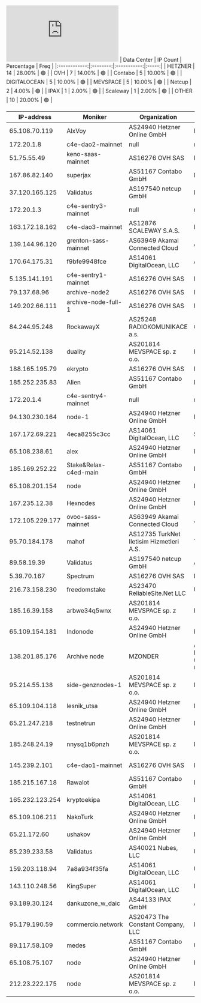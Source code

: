 ![Diagramm](https://github.com/obajay/StateSync-snapshots/blob/main/Projects/C4E/1/README.md)
| Data Center | IP Count | Percentage | Freq |
|:------------:|:--------:|:-----------:|:-----:|
| HETZNER | 14 | 28.00% | 🟢 |
| OVH | 7 | 14.00% | 🟢 |
| Contabo | 5 | 10.00% | 🟢 |
| DIGITALOCEAN | 5 | 10.00% | 🟢 |
| MEVSPACE | 5 | 10.00% | 🟢 |
| Netcup | 2 | 4.00% | 🟢 |
| IPAX | 1 | 2.00% | 🟢 |
| Scaleway | 1 | 2.00% | 🟢 |
| OTHER | 10 | 20.00% | 🟢 |

<!-- START_TABLE -->
| IP-address | Moniker | Organization | Country | City |
|-------------|---------|---------------|---------|------|
| 65.108.70.119 | AlxVoy | AS24940 Hetzner Online GmbH | FI | Helsinki |
| 172.20.1.8 | c4e-dao2-mainnet | null | null | null |
| 51.75.55.49 | keno-saas-mainnet | AS16276 OVH SAS | PL | Warsaw |
| 167.86.82.140 | superjax | AS51167 Contabo GmbH | DE | Munich |
| 37.120.165.125 | Validatus | AS197540 netcup GmbH | DE | Nürnberg |
| 172.20.1.3 | c4e-sentry3-mainnet | null | null | null |
| 163.172.18.162 | c4e-dao3-mainnet | AS12876 SCALEWAY S.A.S. | FR | Paris |
| 139.144.96.120 | grenton-sass-mainnet | AS63949 Akamai Connected Cloud | AU | Sydney |
| 170.64.175.31 | f9bfe9948fce | AS14061 DigitalOcean, LLC | AU | Sydney |
| 5.135.141.191 | c4e-sentry1-mainnet | AS16276 OVH SAS | FR | Lille |
| 79.137.68.96 | archive-node2 | AS16276 OVH SAS | PL | Warsaw |
| 149.202.66.111 | archive-node-full-1 | AS16276 OVH SAS | FR | Lille |
| 84.244.95.248 | RockawayX | AS25248 RADIOKOMUNIKACE a.s. | CZ | Prague |
| 95.214.52.138 | duality | AS201814 MEVSPACE sp. z o.o. | PL | Warsaw |
| 188.165.195.79 | ekrypto | AS16276 OVH SAS | FR | Lille |
| 185.252.235.83 | Alien | AS51167 Contabo GmbH | DE | Düsseldorf |
| 172.20.1.4 | c4e-sentry4-mainnet | null | null | null |
| 94.130.230.164 | node-1 | AS24940 Hetzner Online GmbH | DE | Nürnberg |
| 167.172.69.221 | 4eca8255c3cc | AS14061 DigitalOcean, LLC | SG | Singapore |
| 65.108.238.61 | alex | AS24940 Hetzner Online GmbH | FI | Helsinki |
| 185.169.252.22 | Stake&Relax-c4ed-main | AS51167 Contabo GmbH | DE | Düsseldorf |
| 65.108.201.154 | node | AS24940 Hetzner Online GmbH | FI | Helsinki |
| 167.235.12.38 | Hexnodes | AS24940 Hetzner Online GmbH | DE | Falkenstein |
| 172.105.229.177 | ovoo-sass-mainnet | AS63949 Akamai Connected Cloud | JP | Tokyo |
| 95.70.184.178 | mahof | AS12735 TurkNet Iletisim Hizmetleri A.S. | TR | Istanbul |
| 89.58.19.39 | Validatus | AS197540 netcup GmbH | AT | Vienna |
| 5.39.70.167 | Spectrum | AS16276 OVH SAS | FR | Lille |
| 216.73.158.230 | freedomstake | AS23470 ReliableSite.Net LLC | US | Los Angeles |
| 185.16.39.158 | arbwe34q5wnx | AS201814 MEVSPACE sp. z o.o. | PL | Warsaw |
| 65.109.154.181 | Indonode | AS24940 Hetzner Online GmbH | FI | Helsinki |
| 138.201.85.176 | Archive node | MZONDER | AS24940 Hetzner Online GmbH | DE | Falkenstein |
| 95.214.55.138 | side-genznodes-1 | AS201814 MEVSPACE sp. z o.o. | PL | Warsaw |
| 65.109.104.118 | lesnik_utsa | AS24940 Hetzner Online GmbH | FI | Helsinki |
| 65.21.247.218 | testnetrun | AS24940 Hetzner Online GmbH | FI | Helsinki |
| 185.248.24.19 | nnysq1b6pnzh | AS201814 MEVSPACE sp. z o.o. | PL | Warsaw |
| 145.239.2.101 | c4e-dao1-mainnet | AS16276 OVH SAS | DE | Frankfurt am Main |
| 185.215.167.18 | Rawalot | AS51167 Contabo GmbH | DE | Düsseldorf |
| 165.232.123.254 | kryptoekipa | AS14061 DigitalOcean, LLC | DE | Frankfurt am Main |
| 65.109.106.211 | NakoTurk | AS24940 Hetzner Online GmbH | FI | Helsinki |
| 65.21.172.60 | ushakov | AS24940 Hetzner Online GmbH | FI | Helsinki |
| 85.239.233.58 | Validatus | AS40021 Nubes, LLC | US | Seattle |
| 159.203.118.94 | 7a8a934f35fa | AS14061 DigitalOcean, LLC | US | Clifton |
| 143.110.248.56 | KingSuper | AS14061 DigitalOcean, LLC | IN | Doddaballapura |
| 93.189.30.124 | dankuzone_w_daic | AS44133 IPAX GmbH | AT | Vienna |
| 95.179.190.59 | commercio.network | AS20473 The Constant Company, LLC | NL | Haarlem |
| 89.117.58.109 | medes | AS51167 Contabo GmbH | US | Norfolk |
| 65.108.75.107 | node | AS24940 Hetzner Online GmbH | FI | Helsinki |
| 212.23.222.175 | node | AS201814 MEVSPACE sp. z o.o. | PL | Warsaw |

<!-- END_TABLE -->